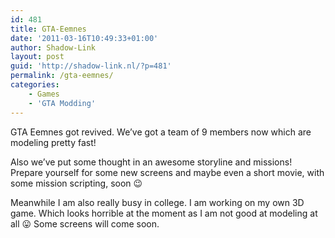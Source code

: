 ```yaml
---
id: 481
title: GTA-Eemnes
date: '2011-03-16T10:49:33+01:00'
author: Shadow-Link
layout: post
guid: 'http://shadow-link.nl/?p=481'
permalink: /gta-eemnes/
categories:
    - Games
    - 'GTA Modding'
---
```


GTA Eemnes got revived. We’ve got a team of 9 members now which are modeling pretty fast!

Also we’ve put some thought in an awesome storyline and missions! Prepare yourself for some new screens and maybe even a short movie, with some mission scripting, soon 😉

Meanwhile I am also really busy in college. I am working on my own 3D game. Which looks horrible at the moment as I am not good at modeling at all 😛 Some screens will come soon.